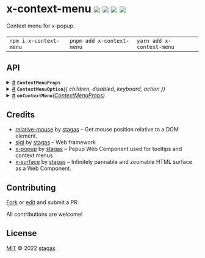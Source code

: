 <h1>
x-context-menu <a href="https://npmjs.org/package/x-context-menu"><img src="https://img.shields.io/badge/npm-v0.0.3-F00.svg?colorA=000"/></a> <a href="src"><img src="https://img.shields.io/badge/loc-91-FFF.svg?colorA=000"/></a> <a href="https://cdn.jsdelivr.net/npm/x-context-menu@0.0.3/dist/x-context-menu.min.js"><img src="https://img.shields.io/badge/brotli-27.2K-333.svg?colorA=000"/></a> <a href="LICENSE"><img src="https://img.shields.io/badge/license-MIT-F0B.svg?colorA=000"/></a>
</h1>

<p></p>

Context menu for x-popup.

<h4>
<table><tr><td title="Triple click to select and copy paste">
<code>npm i x-context-menu </code>
</td><td title="Triple click to select and copy paste">
<code>pnpm add x-context-menu </code>
</td><td title="Triple click to select and copy paste">
<code>yarn add x-context-menu</code>
</td></tr></table>
</h4>

## API

<p>  <details id="ContextMenuProps$11" title="Interface" ><summary><span><a href="#ContextMenuProps$11">#</a></span>  <code><strong>ContextMenuProps</strong></code>    </summary>  <a href="src/x-context-menu.tsx#L36">src/x-context-menu.tsx#L36</a>  <ul>        <p>  <details id="anchorDestination$12" title="Property" ><summary><span><a href="#anchorDestination$12">#</a></span>  <code><strong>anchorDestination</strong></code>    </summary>  <a href="src/x-context-menu.tsx#L37">src/x-context-menu.tsx#L37</a>  <ul><p><span>HTMLElement</span></p>        </ul></details><details id="popupDestination$13" title="Property" ><summary><span><a href="#popupDestination$13">#</a></span>  <code><strong>popupDestination</strong></code>    </summary>  <a href="src/x-context-menu.tsx#L38">src/x-context-menu.tsx#L38</a>  <ul><p><span>HTMLElement</span></p>        </ul></details><details id="scene$15" title="Property" ><summary><span><a href="#scene$15">#</a></span>  <code><strong>scene</strong></code>    </summary>  <a href="src/x-context-menu.tsx#L40">src/x-context-menu.tsx#L40</a>  <ul><p><span>PopupSceneLocal</span></p>        </ul></details><details id="sticky$16" title="Property" ><summary><span><a href="#sticky$16">#</a></span>  <code><strong>sticky</strong></code>    </summary>  <a href="src/x-context-menu.tsx#L41">src/x-context-menu.tsx#L41</a>  <ul><p>boolean</p>        </ul></details><details id="surface$14" title="Property" ><summary><span><a href="#surface$14">#</a></span>  <code><strong>surface</strong></code>    </summary>  <a href="src/x-context-menu.tsx#L39">src/x-context-menu.tsx#L39</a>  <ul><p><span>SurfaceElement</span></p>        </ul></details><details id="Options$17" title="Method" ><summary><span><a href="#Options$17">#</a></span>  <code><strong>Options</strong></code><em>({ event })</em>    </summary>  <a href="src/x-context-menu.tsx#L42">src/x-context-menu.tsx#L42</a>  <ul>    <p>    <details id="props$19" title="Parameter" ><summary><span><a href="#props$19">#</a></span>  <code><strong>props</strong></code>    </summary>    <ul><p>{<p>  <details id="event$21" title="Property" ><summary><span><a href="#event$21">#</a></span>  <code><strong>event</strong></code>    </summary>  <a href="src/x-context-menu.tsx#L42">src/x-context-menu.tsx#L42</a>  <ul><p><span>MouseEvent</span></p>        </ul></details></p>}</p>        </ul></details>  <p><strong>Options</strong><em>({ event })</em>  &nbsp;=&gt;  <ul><span>VKid</span></ul></p></p>    </ul></details></p></ul></details><details id="ContextMenuOption$1" title="Function" ><summary><span><a href="#ContextMenuOption$1">#</a></span>  <code><strong>ContextMenuOption</strong></code><em>({ children, disabled, keyboard, action })</em>    </summary>  <a href="src/x-context-menu.tsx#L15">src/x-context-menu.tsx#L15</a>  <ul>    <p>    {<p>  <details id="children$10" title="Property" ><summary><span><a href="#children$10">#</a></span>  <code><strong>children</strong></code>    </summary>  <a href="src/x-context-menu.tsx#L19">src/x-context-menu.tsx#L19</a>  <ul><p><span>VKid</span></p>        </ul></details><details id="disabled$8" title="Property" ><summary><span><a href="#disabled$8">#</a></span>  <code><strong>disabled</strong></code>    </summary>  <a href="src/x-context-menu.tsx#L17">src/x-context-menu.tsx#L17</a>  <ul><p>boolean</p>        </ul></details><details id="keyboard$9" title="Property" ><summary><span><a href="#keyboard$9">#</a></span>  <code><strong>keyboard</strong></code>    </summary>  <a href="src/x-context-menu.tsx#L18">src/x-context-menu.tsx#L18</a>  <ul><p>string  []</p>        </ul></details><details id="action$5" title="Method" ><summary><span><a href="#action$5">#</a></span>  <code><strong>action</strong></code><em>(e)</em>    </summary>  <a href="src/x-context-menu.tsx#L16">src/x-context-menu.tsx#L16</a>  <ul>    <p>    <details id="e$7" title="Parameter" ><summary><span><a href="#e$7">#</a></span>  <code><strong>e</strong></code>    </summary>    <ul><p><span>MouseEvent</span></p>        </ul></details>  <p><strong>action</strong><em>(e)</em>  &nbsp;=&gt;  <ul>void</ul></p></p>    </ul></details></p>}  <p><strong>ContextMenuOption</strong><em>({ children, disabled, keyboard, action })</em>  &nbsp;=&gt;  <ul><span>VKid</span></ul></p></p>    </ul></details><details id="onContextMenu$22" title="Function" ><summary><span><a href="#onContextMenu$22">#</a></span>  <code><strong>onContextMenu</strong></code><em>(<a href="#ContextMenuProps$11">ContextMenuProps</a>)</em>    </summary>  <a href="src/x-context-menu.tsx#L45">src/x-context-menu.tsx#L45</a>  <ul>    <p>    <a href="#ContextMenuProps$11">ContextMenuProps</a>  <p><strong>onContextMenu</strong><em>(<a href="#ContextMenuProps$11">ContextMenuProps</a>)</em>  &nbsp;=&gt;  <ul><span>Fn</span>&lt;[  named-tuple-member  ], any&gt;</ul></p></p>    </ul></details></p>

## Credits

- [relative-mouse](https://npmjs.org/package/relative-mouse) by [stagas](https://github.com/stagas) &ndash; Get mouse position relative to a DOM element.
- [sigl](https://npmjs.org/package/sigl) by [stagas](https://github.com/stagas) &ndash; Web framework
- [x-popup](https://npmjs.org/package/x-popup) by [stagas](https://github.com/stagas) &ndash; Popup Web Component used for tooltips and context menus
- [x-surface](https://npmjs.org/package/x-surface) by [stagas](https://github.com/stagas) &ndash; Infinitely pannable and zoomable HTML surface as a Web Component.

## Contributing

[Fork](https://github.com/stagas/x-context-menu/fork) or [edit](https://github.dev/stagas/x-context-menu) and submit a PR.

All contributions are welcome!

## License

<a href="LICENSE">MIT</a> &copy; 2022 [stagas](https://github.com/stagas)
